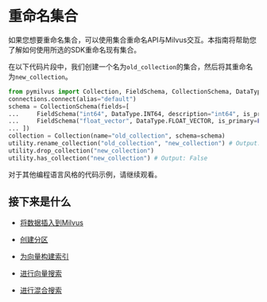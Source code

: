 重命名集合
=====

如果您想要重命名集合，可以使用集合重命名API与Milvus交互。本指南将帮助您了解如何使用所选的SDK重命名现有集合。

在以下代码片段中，我们创建一个名为`old_collection`的集合，然后将其重命名为`new_collection`。

```python
from pymilvus import Collection, FieldSchema, CollectionSchema, DataType, connections, utility
connections.connect(alias="default")
schema = CollectionSchema(fields=[
...     FieldSchema("int64", DataType.INT64, description="int64", is_primary=True),
...     FieldSchema("float_vector", DataType.FLOAT_VECTOR, is_primary=False, dim=128),
... ])
collection = Collection(name="old_collection", schema=schema)
utility.rename_collection("old_collection", "new_collection") # Output: True
utility.drop_collection("new_collection")
utility.has_collection("new_collection") # Output: False

```

对于其他编程语言风格的代码示例，请继续观看。

接下来是什么
------

* [将数据插入到Milvus](insert_data.md)

* [创建分区](create_partition.md)

* [为向量构建索引](build_index.md)

* [进行向量搜索](search.md)

* [进行混合搜索](hybridsearch.md)
